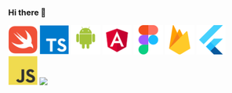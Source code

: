 ### Hi there 👋

<!--
**aknurkappar/aknurkappar** is a ✨ _special_ ✨ repository because its `README.md` (this file) appears on your GitHub profile.

Here are some ideas to get you started:

- 🔭 I’m currently working on ...
- 🌱 I’m currently learning ...
- 👯 I’m looking to collaborate on ...
- 🤔 I’m looking for help with ...
- 💬 Ask me about ...
- 📫 How to reach me: ...
- 😄 Pronouns: ...
- ⚡ Fun fact: ...
-->

<img src="assets/swift-original.svg" width="60"/>
<img src="assets/typescript-original.svg" width="60"/>
<img src="assets/android-original-wordmark.svg" width="60"/>
<img src="assets/angular.svg" width="60"/>
<img src="assets/figma-icon.svg" width="60"/>
<img src="assets/firebase-icon.svg" width="60"/>
<img src="assets/flutterio-icon.svg" width="60"/>
<img src="assets/javascript-original.svg" width="60"/>
<img src="assets/.svg" width="60"/>